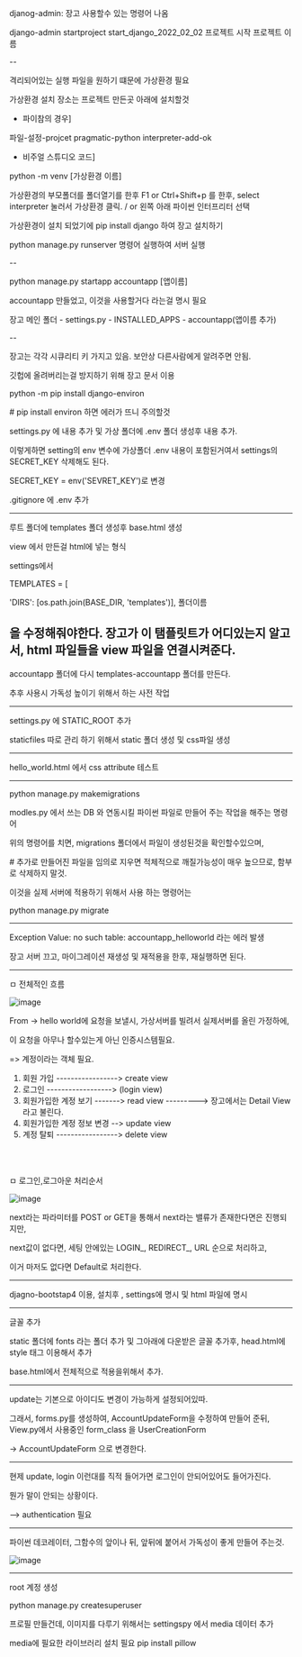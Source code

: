 djanog-admin: 장고 사용할수 있는 명령어 나옴

django-admin startproject start_django_2022_02_02
            프로젝트 시작      프로젝트 이름

--

격리되어있는 실행 파일을 원하기 떄문에 가상환경 필요

가상환경 설치 장소는 프로젝트 만든곳 아래에 설치할것


- 파이참의 경우] 

파일-설정-projcet pragmatic-python interpreter-add-ok

- 비주얼 스튜디오 코드] 

python -m venv [가상환경 이름]

가상환경의 부모폴더를 폴더열기를 한후 F1 or Ctrl+Shift+p 를 한후, select interpreter 눌러서 가상환경 클릭. / or 왼쪽 아래 파이썬 인터프리터 선택

가상환경이 설치 되었기에 pip install django 하여 장고 설치하기

python manage.py runserver 명령어 실행하여 서버 실행


--

python manage.py startapp accountapp
                            [앱이름]

accountapp 만들었고, 이것을 사용할거다 라는걸 명시 필요

장고 메인 폴더 - settings.py - INSTALLED_APPS - accountapp(앱이름 추가)

--

장고는 각각 시큐리티 키 가지고 있음. 보안상 다른사람에게 알려주면 안됨.

깃헙에 올려버리는걸 방지하기 위해 장고 문서 이용

python -m pip install django-environ

\# pip install environ 하면 에러가 뜨니 주의할것

settings.py 에 내용 추가 및 가상 폴더에 .env 폴더 생성후 내용 추가.

이렇게하면 setting의 env 변수에 가상폴더 .env 내용이 포함된거여서 settings의 SECRET_KEY 삭제해도 된다.

SECRET_KEY = env('SEVRET_KEY')로 변경

.gitignore 에 .env 추가

---

루트 폴더에 templates 폴더 생성후 base.html 생성

view 에서 만든걸 html에 넣는 형식

settings에서

TEMPLATES = [

'DIRS': [os.path.join(BASE_DIR, 'templates')],
                                    폴더이름

을 수정해줘야한다. 장고가 이 탬플릿트가 어디있는지 알고서, html 파일들을 view 파일을 연결시켜준다.
--

accountapp 폴더에 다시 templates-accountapp 폴더를 만든다.

추후 사용시 가독성 높이기 위해서 하는 사전 작업

---

settings.py 에 STATIC_ROOT 추가

staticfiles 따로 관리 하기 위해서 static 폴더 생성 및 css파일 생성

---

hello_world.html 에서 css attribute 테스트

---

python manage.py makemigrations

modles.py 에서 쓰는 DB 와 연동시킬 파이썬 파일로 만들어 주는 작업을 해주는 명령어

위의 명령어를 치면, migrations 폴더에서 파일이 생성된것을 확인할수있으며, 

\# 추가로 만들어진 파일을 임의로 지우면 적체적으로 깨질가능성이 매우 높으므로, 함부로 삭제하지 말것.

이것을 실제 서버에 적용하기 위해서 사용 하는 명령어는

python manage.py migrate

---


Exception Value: no such table: accountapp_helloworld 라는 에러 발생

장고 서버 끄고, 마이그레이션 재생성 및 재적용을 한후, 재실행하면 된다.

---


ㅁ 전체적인 흐름

![image](https://user-images.githubusercontent.com/62640332/152668716-52d7b1fa-563e-4f1d-b008-7bdd5237fe3f.png)


From -> hello world에 요청을 보낼시, 가상서버를 빌려서 실제서버를 올린 가정하에,

이 요청을 아무나 할수있는게 아닌 인증시스템필요.

=> 계정이라는 객체 필요.

1. 회원 가입 -----------------> create view
2. 로그인   ------------------> (login view)
3. 회원가입한 계정 보기 -------> read view  ---------> 장고에서는 Detail View 라고 불린다.
4. 회원가입한 계정 정보 변경 --> update view
5. 계정 탈퇴 -----------------> delete view

<br>
<br>

ㅁ 로그인,로그아운 처리순서

![image](https://user-images.githubusercontent.com/62640332/152681472-3448ac73-ba31-43c2-a768-f8e356d02181.png)

next라는 파라미터를 POST or GET을 통해서 next라는 밸류가 존재한다면은 진행되지만,

next값이 없다면, 세팅 안에있는 LOGIN_, REDIRECT_, URL  순으로 처리하고,

이거 마저도 없다면 Default로 처리한다.

---

djagno-bootstap4 이용, 설치후 , settings에 명시 및 html 파일에 명시

---

글꼴 추가

static 폴더에 fonts 라는 폴더 추가 및 그아래에 다운받은 글꼴 추가후, head.html에 style 태그 이용해서 추가

base.html에서 전체적으로 적용을위해서 추가.


---
update는 기본으로 아이디도 변경이 가능하게 설정되어있따.

그래서, forms.py를 생성하여, AccountUpdateForm을 수정하여 만들어 준뒤,  View.py에서 사용중인 form_class 을 UserCreationForm 

-> AccountUpdateForm 으로 변경한다.

---

현제 update, login 이런대를 직적 들어가면 로그인이 안되어있어도 들어가진다.

뭔가 말이 안되는 상황이다.

--> authentication 필요

---

파이썬 데코레이터, 그함수의 앞이나 뒤, 앞뒤에 붙어서 가독성이 좋게 만들어 주는것.

![image](https://user-images.githubusercontent.com/62640332/152809107-c0e6c76b-b277-487d-a496-16b31f241b4a.png)

---

root 계정 생성 

python manage.py createsuperuser

프로필 만들건데, 이미지를 다루기 위해서는  settingspy 에서 media 데이터 추가 

media에 필요한 라이브러리 설치 필요 pip install pillow